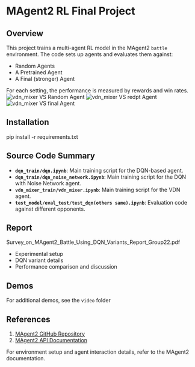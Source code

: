 # MAgent2 RL Final Project

## Overview
This project trains a multi-agent RL model in the MAgent2 `battle` environment. The code sets up agents and evaluates them against:  
- Random Agents  
- A Pretrained Agent  
- A Final (stronger) Agent  

For each setting, the performance is measured by rewards and win rates.
![vdn_mixer VS Random Agent](https://github.com/user-attachments/assets/796d2134-90ea-4cac-b9bf-d51e1ff0aa9f)
![vdn_mixer VS redpt Agent](https://github.com/user-attachments/assets/14a048ce-ec38-4809-8d85-77bcd1d7772f)
![vdn_mixer VS final Agent](https://github.com/user-attachments/assets/ac1f0f21-b968-45cd-bd09-509223fc9c88)


## Installation
pip install -r requirements.txt
## Source Code Summary
- **`dqn_train/dqn.ipynb`**: Main training script for the DQN-based agent.
- **`dqn_train/dqn_noise_network.ipynb`**: Main training script for the DQN with Noise Network agent.
- **`vdn_mixer_train/vdn_mixer.ipynb`**: Main training script for the VDN agent.
- **`test_model/eval_test/test_dqn(others same).ipynb`**: Evaluation code against different opponents.  

## Report
Survey_on_MAgent2_Battle_Using_DQN_Variants_Report_Group22.pdf
- Experimental setup  
- DQN variant details  
- Performance comparison and discussion  

## Demos
For additional demos, see the `video` folder 

## References
1. [MAgent2 GitHub Repository](https://github.com/Farama-Foundation/MAgent2)  
2. [MAgent2 API Documentation](https://magent2.farama.org/introduction/basic_usage/)  

For environment setup and agent interaction details, refer to the MAgent2 documentation.  
